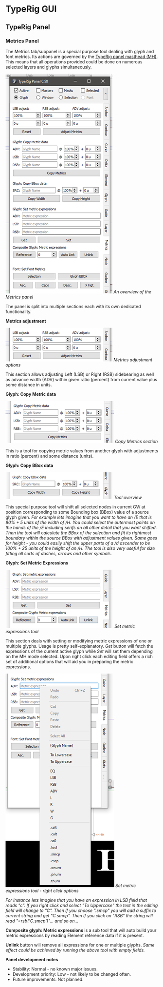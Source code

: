 # TypeRig GUI 

## TypeRig Panel

### Metrics Panel

The Metrics tab/subpanel is a special purpose tool dealing with glyph and font metrics. Its actions are governed by the [TypeRig panel masthead (MH)](https://kateliev.github.io/TypeRig/Docs/GUI/TR-Panel-Basics). This means that all operations provided could be done on numerous selected layers and glyphs simultaneously.  

![](./img/TR-Metrics-Panel-00.png)
_An overview of the Metrics panel_

The panel is split into multiple sections each with its own dedicated functionality.

**Metrics adjustment**

![](./img/TR-Metrics-Panel-01.png)
_Metrics adjustment options_

This section allows adjusting Left (LSB) or Right (RSB) sidebearing as well as advance width (ADV) within given ratio (percent) from current value plus some distance in units.

**Glyph: Copy Metric data**

![](./img/TR-Metrics-Panel-02.png)
_Copy Metrics section_

This is a tool for copying metric values from another glyph with adjustments in ratio (percent) and some distance (units).

**Glyph: Copy BBox data**

![](./img/TR-Metrics-Panel-03.png)
_Tool overview_

This special purpose tool will shift all selected nodes in current GW at position corresponding to some Bounding box (BBox) value of a source glyph given. _For example lets imagine that you want to have an /E that is 80% + 5 units of the width of /H. You could select the outermost points on the hands of the /E including serifs an all other detail that you want shifted. Then the tool will calculate the BBox of the selection and fit its rightmost boundary within the source BBox with adjustment values given. Same goes for height - you could easily shift the upper parts of a /d ascender to be 100% + 25 units of the height of an /H. The tool is also very useful for size fitting all sorts of dashes, arrows and other symbols._

**Glyph: Set Metric Expressions**

![](./img/TR-Metrics-Panel-04.png)
_Set metric expressions tool_

This section deals with setting or modifying metric expressions of one or multiple glyphs. Usage is pretty self-explanatory. _Get_ button will fetch the expressions of the current active glyph while _Set_ will set them depending on the MH mode selected. Upon right click each editing field offers a rich set of additional options that will aid you in preparing the metric expressions.

![](./img/TR-Metrics-Panel-04-a.png)
_Set metric expressions tool - right click options_

_For instance lets imagine that you have an expression in LSB field that reads "c". If you right click and select "To Uppercase" the text in the editing field will change to "C". Then if you choose ".smcp" you will add a suffix to current string and get "C.smcp". Then if you click on "RSB" the string will read "=rsb('C.smcp')"... and so on..._

**Composite glyph: Metric expressions** is a sub tool that will auto build your metric expressions by reading Element reference data if it is present.

**Unlink** button will remove all expressions for one or multiple glyphs. _Same effect could be achieved by running the above tool with empty fields._


**Panel development notes**
- Stability: Normal - no known major issues. 
- Development priority: Low - not likely to be changed often.
- Future improvements: Not planned.

